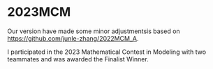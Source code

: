 # 2023MCM
Our version have made some minor adjustmentsis based on https://github.com/junle-zhang/2022MCM_A.

I participated in the 2023 Mathematical Contest in Modeling with two teammates and was awarded the Finalist Winner.
